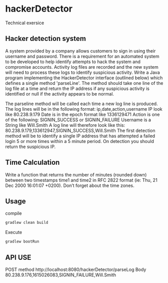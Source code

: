 # hackerDetector
Technical exersice

## Hacker detection system
A system provided by a company allows customers to sign in using their username and
password. There is a requirement for an automated system to be developed to help identify
attempts to hack the system and compromise accounts. Activity log files are recorded and
the new system will need to process these logs to identify suspicious activity.
Write a Java program implementing the HackerDetector interface (outlined below) which
defines a single method 'parseLine'. The method should take one line of the log file at a time
and return the IP address if any suspicious activity is identified or null if the activity appears to
be normal.

The parseline method will be called each time a new log line is produced.
The log lines will be in the following format:
ip,date,action,username
IP look like 80.238.9.179 Date is in the epoch format like 1336129471 Action is one of the following:
SIGNIN_SUCCESS or SIGNIN_FAILURE Username is a String like Will.Smith
A log line will therefore look like this: 80.238.9.179,133612947,SIGNIN_SUCCESS,Will.Smith
The first detection method will be to identify a single IP address that has attempted a failed
login 5 or more times within a 5 minute period. On detection you should return the suspicious IP.


## Time Calculation
Write a function that returns the number of minutes (rounded down) between two
timestamps time1 and time2 in RFC 2822 format (ie: Thu, 21 Dec 2000 16:01:07 +0200).
Don’t forget about the time zones.

## Usage
compile
```bash
gradlew clean build
```
Execute
```bash
gradlew bootRun
```

## API USE

POST method
http://localhost:8080/hackerDetector/parseLog
Body
80.238.9.176,1615026083,SIGNIN_FAILURE,Will.Smith